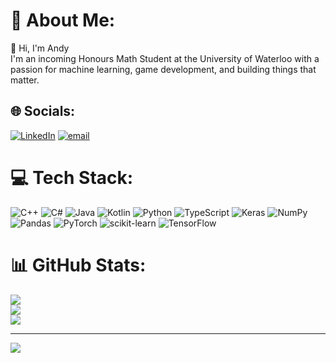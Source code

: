 # 💫 About Me:
👋 Hi, I'm Andy<br>I'm an incoming Honours Math Student at the University of Waterloo with a passion for machine learning, game development, and building things that matter.


## 🌐 Socials:
[![LinkedIn](https://img.shields.io/badge/LinkedIn-%230077B5.svg?logo=linkedin&logoColor=white)](https://linkedin.com/in/https://www.linkedin.com/in/andy-duong-380521300/) [![email](https://img.shields.io/badge/Email-D14836?logo=gmail&logoColor=white)](mailto:hi@andyduong.dev) 

# 💻 Tech Stack:
![C++](https://img.shields.io/badge/c++-%2300599C.svg?style=for-the-badge&logo=c%2B%2B&logoColor=white) ![C#](https://img.shields.io/badge/c%23-%23239120.svg?style=for-the-badge&logo=csharp&logoColor=white) ![Java](https://img.shields.io/badge/java-%23ED8B00.svg?style=for-the-badge&logo=openjdk&logoColor=white) ![Kotlin](https://img.shields.io/badge/kotlin-%237F52FF.svg?style=for-the-badge&logo=kotlin&logoColor=white) ![Python](https://img.shields.io/badge/python-3670A0?style=for-the-badge&logo=python&logoColor=ffdd54) ![TypeScript](https://img.shields.io/badge/typescript-%23007ACC.svg?style=for-the-badge&logo=typescript&logoColor=white) ![Keras](https://img.shields.io/badge/Keras-%23D00000.svg?style=for-the-badge&logo=Keras&logoColor=white) ![NumPy](https://img.shields.io/badge/numpy-%23013243.svg?style=for-the-badge&logo=numpy&logoColor=white) ![Pandas](https://img.shields.io/badge/pandas-%23150458.svg?style=for-the-badge&logo=pandas&logoColor=white) ![PyTorch](https://img.shields.io/badge/PyTorch-%23EE4C2C.svg?style=for-the-badge&logo=PyTorch&logoColor=white) ![scikit-learn](https://img.shields.io/badge/scikit--learn-%23F7931E.svg?style=for-the-badge&logo=scikit-learn&logoColor=white) ![TensorFlow](https://img.shields.io/badge/TensorFlow-%23FF6F00.svg?style=for-the-badge&logo=TensorFlow&logoColor=white)
# 📊 GitHub Stats:
![](https://github-readme-stats.vercel.app/api?username=TheAndelope&theme=dark&hide_border=false&include_all_commits=false&count_private=false)<br/>
![](https://nirzak-streak-stats.vercel.app/?user=TheAndelope&theme=dark&hide_border=false)<br/>
![](https://github-readme-stats.vercel.app/api/top-langs/?username=TheAndelope&theme=dark&hide_border=false&include_all_commits=false&count_private=false&layout=compact)

---
[![](https://visitcount.itsvg.in/api?id=TheAndelope&icon=0&color=0)](https://visitcount.itsvg.in)

<!-- Proudly created with GPRM ( https://gprm.itsvg.in ) -->
